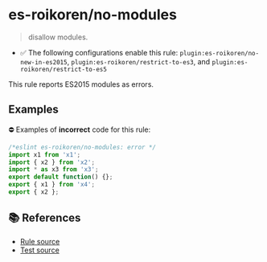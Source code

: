 # es-roikoren/no-modules
> disallow modules.

- ✅ The following configurations enable this rule: `plugin:es-roikoren/no-new-in-es2015`, `plugin:es-roikoren/restrict-to-es3`, and `plugin:es-roikoren/restrict-to-es5`

This rule reports ES2015 modules as errors.

## Examples

⛔ Examples of **incorrect** code for this rule:

```js
/*eslint es-roikoren/no-modules: error */
import x1 from 'x1';
import { x2 } from 'x2';
import * as x3 from 'x3';
export default function() {};
export { x1 } from 'x4';
export { x2 };
```

## 📚 References

- [Rule source](https://github.com/roikoren755/eslint-plugin-es/blob/v0.0.6/src/rules/no-modules.ts)
- [Test source](https://github.com/roikoren755/eslint-plugin-es/blob/v0.0.6/tests/src/rules/no-modules.ts)
